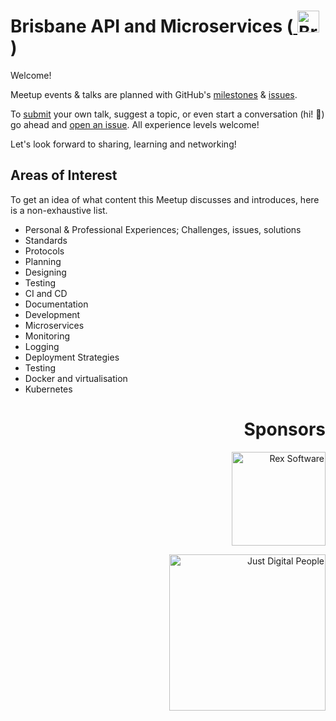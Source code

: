 <h1>
  Brisbane API and Microservices (<a href="https://www.meetup.com/Brisbane-APIs-and-Microservices" title="Brisbane API's and Microservices Meetup Page" target="_blank">
    <img height="35px" alt="Brisbane API's and Microservices Meetup Page" src="https://cdn.rawgit.com/loklaan/162587ce0c35e7a33f917d1f975c0aba/raw/1cb9beed5f6b05815055d4f23ca698f0a335fe93/meetup.svg" />
  </a>)
</h1>

Welcome!

Meetup events & talks are planned with GitHub's <a href="https://github.com/brisbane-api-meetup/events/milestones">milestones</a> & <a href="https://github.com/brisbane-api-meetup/events/issues">issues</a>.

To <a href="https://github.com/brisbane-api-meetup/events/issues/new">submit</a> your own talk, suggest a topic, or even start a conversation (hi! :wave:) go ahead and <a href="https://github.com/brisbane-api-meetup/events/issues/new">open an issue</a>. All experience levels welcome!

Let's look forward to sharing, learning and networking!

## Areas of Interest

To get an idea of what content this Meetup discusses and introduces, here is a non-exhaustive list.

- Personal & Professional Experiences; Challenges, issues, solutions
- Standards
- Protocols
- Planning
- Designing
- Testing
- CI and CD
- Documentation
- Development
- Microservices
- Monitoring
- Logging
- Deployment Strategies
- Testing
- Docker and virtualisation
- Kubernetes

<h1 align="right">Sponsors</h1>

<p align="right">
  <a href="https://www.rexsoftware.com/" title="Rex Software" target="_blank">
    <img
      height="150px"
      alt="Rex Software"
      src="https://cdn.rawgit.com/loklaan/162587ce0c35e7a33f917d1f975c0aba/raw/debe6cacb0e6951d0e9f59893bd14f49a92307cb/rexsoftware.svg"
    />
  </a>
</p> 

<p align="right">
  <a href="https://www.justdigitalpeople.com.au/" title="Just Digital People" target="_blank">
    <img
      width="250px"
      alt="Just Digital People" 
      src="https://cdn.rawgit.com/loklaan/162587ce0c35e7a33f917d1f975c0aba/raw/f5d961dca0963fe29867b9608f229f0d1459315b/jdp.jpg"
    />
  </a>
</p> 
